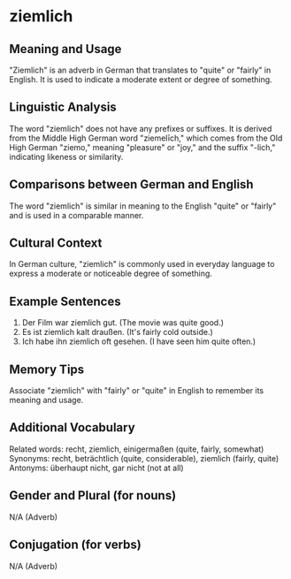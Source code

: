 # ziemlich
## Meaning and Usage
"Ziemlich" is an adverb in German that translates to "quite" or "fairly" in English. It is used to indicate a moderate extent or degree of something.

## Linguistic Analysis
The word "ziemlich" does not have any prefixes or suffixes. It is derived from the Middle High German word "ziemelīch," which comes from the Old High German "ziemo," meaning "pleasure" or "joy," and the suffix "-lich," indicating likeness or similarity.

## Comparisons between German and English
The word "ziemlich" is similar in meaning to the English "quite" or "fairly" and is used in a comparable manner.

## Cultural Context
In German culture, "ziemlich" is commonly used in everyday language to express a moderate or noticeable degree of something.

## Example Sentences
1. Der Film war ziemlich gut. (The movie was quite good.)
2. Es ist ziemlich kalt draußen. (It's fairly cold outside.)
3. Ich habe ihn ziemlich oft gesehen. (I have seen him quite often.)

## Memory Tips
Associate "ziemlich" with "fairly" or "quite" in English to remember its meaning and usage.

## Additional Vocabulary
Related words: recht, ziemlich, einigermaßen (quite, fairly, somewhat)
Synonyms: recht, beträchtlich (quite, considerable), ziemlich (fairly, quite)
Antonyms: überhaupt nicht, gar nicht (not at all)

## Gender and Plural (for nouns)
N/A (Adverb)

## Conjugation (for verbs)
N/A (Adverb)